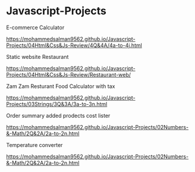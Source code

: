 # Javascript-Projects

E-commerce Calculator

https://mohammedsalman9562.github.io/Javascript-Projects/04Html&Css&Js-Review/4Q&4A/4a-to-4j.html

Static website Restaurant

https://mohammedsalman9562.github.io/Javascript-Projects/04Html&Css&Js-Review/Restaurant-web/

Zam Zam Resturant Food Calculator with tax 

https://mohammedsalman9562.github.io/Javascript-Projects/03Strings/3Q&3A/3a-to-3n.html

Order summary added prodects cost lister

https://mohammedsalman9562.github.io/Javascript-Projects/02Numbers-&-Math/2Q&2A/2a-to-2n.html

Temperature converter 

https://mohammedsalman9562.github.io/Javascript-Projects/02Numbers-&-Math/2Q&2A/2a-to-2n.html
